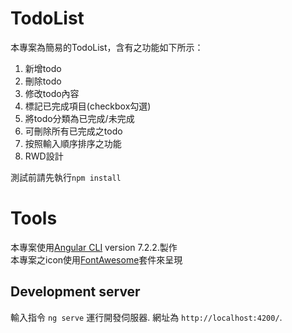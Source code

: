 # TodoList

本專案為簡易的TodoList，含有之功能如下所示：
1. 新增todo
2. 刪除todo
3. 修改todo內容
4. 標記已完成項目(checkbox勾選)
5. 將todo分類為已完成/未完成
6. 可刪除所有已完成之todo
7. 按照輸入順序排序之功能
8. RWD設計

測試前請先執行`npm install`

# Tools

本專案使用[Angular CLI](https://github.com/angular/angular-cli) version 7.2.2.製作  
本專案之icon使用[FontAwesome](https://fontawesome.com/icons?from=io)套件來呈現

## Development server

輸入指令 `ng serve` 運行開發伺服器. 網址為 `http://localhost:4200/`.
